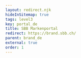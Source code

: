 ```yaml
---
layout: redirect.njk
hideInSitemap: true
tags: level3
key: portal_de
title: SBB Markenportal
redirect: https://brand.sbb.ch/
parent: brand_de
external: true
order: 1
---
```

